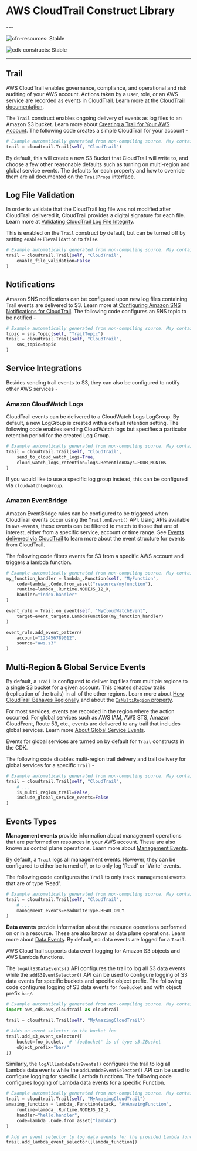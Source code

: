 # AWS CloudTrail Construct Library

<!--BEGIN STABILITY BANNER-->---


![cfn-resources: Stable](https://img.shields.io/badge/cfn--resources-stable-success.svg?style=for-the-badge)

![cdk-constructs: Stable](https://img.shields.io/badge/cdk--constructs-stable-success.svg?style=for-the-badge)

---
<!--END STABILITY BANNER-->

## Trail

AWS CloudTrail enables governance, compliance, and operational and risk auditing of your AWS account. Actions taken by
a user, role, or an AWS service are recorded as events in CloudTrail. Learn more at the [CloudTrail
documentation](https://docs.aws.amazon.com/awscloudtrail/latest/userguide/cloudtrail-user-guide.html).

The `Trail` construct enables ongoing delivery of events as log files to an Amazon S3 bucket. Learn more about [Creating
a Trail for Your AWS Account](https://docs.aws.amazon.com/awscloudtrail/latest/userguide/cloudtrail-create-and-update-a-trail.html).
The following code creates a simple CloudTrail for your account -

```python
# Example automatically generated from non-compiling source. May contain errors.
trail = cloudtrail.Trail(self, "CloudTrail")
```

By default, this will create a new S3 Bucket that CloudTrail will write to, and choose a few other reasonable defaults
such as turning on multi-region and global service events.
The defaults for each property and how to override them are all documented on the `TrailProps` interface.

## Log File Validation

In order to validate that the CloudTrail log file was not modified after CloudTrail delivered it, CloudTrail provides a
digital signature for each file. Learn more at [Validating CloudTrail Log File
Integrity](https://docs.aws.amazon.com/awscloudtrail/latest/userguide/cloudtrail-log-file-validation-intro.html).

This is enabled on the `Trail` construct by default, but can be turned off by setting `enableFileValidation` to `false`.

```python
# Example automatically generated from non-compiling source. May contain errors.
trail = cloudtrail.Trail(self, "CloudTrail",
    enable_file_validation=False
)
```

## Notifications

Amazon SNS notifications can be configured upon new log files containing Trail events are delivered to S3.
Learn more at [Configuring Amazon SNS Notifications for
CloudTrail](https://docs.aws.amazon.com/awscloudtrail/latest/userguide/configure-sns-notifications-for-cloudtrail.html).
The following code configures an SNS topic to be notified -

```python
# Example automatically generated from non-compiling source. May contain errors.
topic = sns.Topic(self, "TrailTopic")
trail = cloudtrail.Trail(self, "CloudTrail",
    sns_topic=topic
)
```

## Service Integrations

Besides sending trail events to S3, they can also be configured to notify other AWS services -

### Amazon CloudWatch Logs

CloudTrail events can be delivered to a CloudWatch Logs LogGroup. By default, a new LogGroup is created with a
default retention setting. The following code enables sending CloudWatch logs but specifies a particular retention
period for the created Log Group.

```python
# Example automatically generated from non-compiling source. May contain errors.
trail = cloudtrail.Trail(self, "CloudTrail",
    send_to_cloud_watch_logs=True,
    cloud_watch_logs_retention=logs.RetentionDays.FOUR_MONTHS
)
```

If you would like to use a specific log group instead, this can be configured via `cloudwatchLogGroup`.

### Amazon EventBridge

Amazon EventBridge rules can be configured to be triggered when CloudTrail events occur using the `Trail.onEvent()` API.
Using APIs available in `aws-events`, these events can be filtered to match to those that are of interest, either from
a specific service, account or time range. See [Events delivered via
CloudTrail](https://docs.aws.amazon.com/AmazonCloudWatch/latest/events/EventTypes.html#events-for-services-not-listed)
to learn more about the event structure for events from CloudTrail.

The following code filters events for S3 from a specific AWS account and triggers a lambda function.

```python
# Example automatically generated from non-compiling source. May contain errors.
my_function_handler = lambda_.Function(self, "MyFunction",
    code=lambda_.Code.from_asset("resource/myfunction"),
    runtime=lambda_.Runtime.NODEJS_12_X,
    handler="index.handler"
)

event_rule = Trail.on_event(self, "MyCloudWatchEvent",
    target=event_targets.LambdaFunction(my_function_handler)
)

event_rule.add_event_pattern(
    account="123456789012",
    source="aws.s3"
)
```

## Multi-Region & Global Service Events

By default, a `Trail` is configured to deliver log files from multiple regions to a single S3 bucket for a given
account. This creates shadow trails (replication of the trails) in all of the other regions. Learn more about [How
CloudTrail Behaves Regionally](https://docs.aws.amazon.com/awscloudtrail/latest/userguide/cloudtrail-concepts.html#cloudtrail-concepts-regional-and-global-services)
and about the [`IsMultiRegion`
property](https://docs.aws.amazon.com/AWSCloudFormation/latest/UserGuide/aws-resource-cloudtrail-trail.html#cfn-cloudtrail-trail-ismultiregiontrail).

For most services, events are recorded in the region where the action occurred. For global services such as AWS IAM,
AWS STS, Amazon CloudFront, Route 53, etc., events are delivered to any trail that includes global services. Learn more
[About Global Service Events](https://docs.aws.amazon.com/awscloudtrail/latest/userguide/cloudtrail-concepts.html#cloudtrail-concepts-global-service-events).

Events for global services are turned on by default for `Trail` constructs in the CDK.

The following code disables multi-region trail delivery and trail delivery for global services for a specific `Trail` -

```python
# Example automatically generated from non-compiling source. May contain errors.
trail = cloudtrail.Trail(self, "CloudTrail",
    # ...
    is_multi_region_trail=False,
    include_global_service_events=False
)
```

## Events Types

**Management events** provide information about management operations that are performed on resources in your AWS
account. These are also known as control plane operations. Learn more about [Management
Events](https://docs.aws.amazon.com/awscloudtrail/latest/userguide/cloudtrail-concepts.html#cloudtrail-concepts-events).

By default, a `Trail` logs all management events. However, they can be configured to either be turned off, or to only
log 'Read' or 'Write' events.

The following code configures the `Trail` to only track management events that are of type 'Read'.

```python
# Example automatically generated from non-compiling source. May contain errors.
trail = cloudtrail.Trail(self, "CloudTrail",
    # ...
    management_events=ReadWriteType.READ_ONLY
)
```

**Data events** provide information about the resource operations performed on or in a resource. These are also known
as data plane operations. Learn more about [Data
Events](https://docs.aws.amazon.com/awscloudtrail/latest/userguide/cloudtrail-concepts.html#cloudtrail-concepts-events).
By default, no data events are logged for a `Trail`.

AWS CloudTrail supports data event logging for Amazon S3 objects and AWS Lambda functions.

The `logAllS3DataEvents()` API configures the trail to log all S3 data events while the `addS3EventSelector()` API can
be used to configure logging of S3 data events for specific buckets and specific object prefix. The following code
configures logging of S3 data events for `fooBucket` and with object prefix `bar/`.

```python
# Example automatically generated from non-compiling source. May contain errors.
import aws_cdk.aws_cloudtrail as cloudtrail

trail = cloudtrail.Trail(self, "MyAmazingCloudTrail")

# Adds an event selector to the bucket foo
trail.add_s3_event_selector([
    bucket=foo_bucket,  # 'fooBucket' is of type s3.IBucket
    object_prefix="bar/"
])
```

Similarly, the `logAllLambdaDataEvents()` configures the trail to log all Lambda data events while the
`addLambdaEventSelector()` API can be used to configure logging for specific Lambda functions. The following code
configures logging of Lambda data events for a specific Function.

```python
# Example automatically generated from non-compiling source. May contain errors.
trail = cloudtrail.Trail(self, "MyAmazingCloudTrail")
amazing_function = lambda_.Function(stack, "AnAmazingFunction",
    runtime=lambda_.Runtime.NODEJS_12_X,
    handler="hello.handler",
    code=lambda_.Code.from_asset("lambda")
)

# Add an event selector to log data events for the provided Lambda functions.
trail.add_lambda_event_selector([lambda_function])
```
